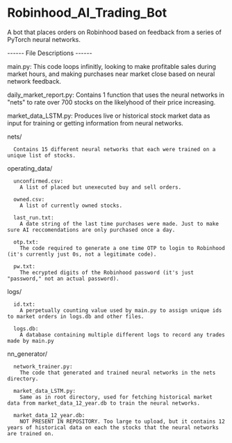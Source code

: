 # Robinhood_AI_Trading_Bot
A bot that places orders on Robinhood based on feedback from a series of PyTorch neural networks.


------ File Descriptions ------

  main.py: 
    This code loops infinitly, looking to make profitable sales during market hours, and making purchases near market close based on neural network feedback.
  
  daily_market_report.py: 
    Contains 1 function that uses the neural networks in "nets" to rate over 700 stocks on the likelyhood of their price increasing.
  
  market_data_LSTM.py: 
    Produces live or historical stock market data as input for training or getting information from neural networks.

  
  nets/ 
  
      Contains 15 different neural networks that each were trained on a unique list of stocks.


  operating_data/ 
  
      unconfirmed.csv: 
        A list of placed but unexecuted buy and sell orders.
      
      owned.csv: 
        A list of currently owned stocks.
      
      last_run.txt: 
        A date string of the last time purchases were made. Just to make sure AI reccomendations are only purchased once a day.
        
      otp.txt: 
        The code required to generate a one time OTP to login to Robinhood (it's currently just 0s, not a legitimate code).
        
      pw.txt: 
        The ecrypted digits of the Robinhood password (it's just "password," not an actual password).

  
  logs/ 
  
      id.txt: 
        A perpetually counting value used by main.py to assign unique ids to market orders in logs.db and other files.
  
      logs.db: 
        A database containing multiple different logs to record any trades made by main.py


  nn_generator/

      network_trainer.py: 
        The code that generated and trained neural networks in the nets directory.

      market_data_LSTM.py:
        Same as in root directory, used for fetching historical market data from market_data_12_year.db to train the neural networks.

      market_data_12_year.db:
        NOT PRESENT IN REPOSITORY. Too large to upload, but it contains 12 years of historical data on each the stocks that the neural networks are trained on.
